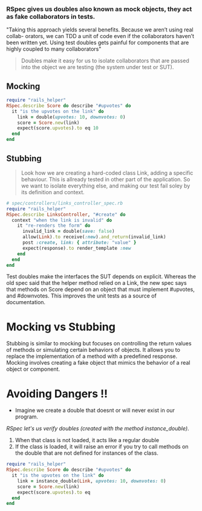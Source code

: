### RSpec gives us doubles also known as mock objects, they act as fake collaborators in tests.

"Taking this approach yields several benefits. Because we aren’t using real collab- orators, we can TDD a unit of code even if the collaborators haven’t been written yet.
Using test doubles gets painful for components that are highly coupled to many collaborators"


> Doubles make it easy for us to isolate collaborators that are passed into the object we are testing (the system under test or SUT). 

## Mocking
```ruby
require "rails_helper"
RSpec.describe Score do describe "#upvotes" do
  it "is the upvotes on the link" do
    link = double(upvotes: 10, downvotes: 0)
    score = Score.new(link)
    expect(score.upvotes).to eq 10
  end
end
```

## Stubbing
> Look how we are creating a hard-coded class Link, adding a specific behaviour. This is allready tested in other part of the application. So we want to isolate everything else, and making our test fail soley by its definition and context.
```ruby
# spec/controllers/links_controller_spec.rb
require "rails_helper"
RSpec.describe LinksController, "#create" do 
  context "when the link is invalid" do
    it "re-renders the form" do
      invalid_link = double(save: false)
      allow(Link).to receive(:new).and_return(invalid_link)
      post :create, link: { attribute: "value" }
      expect(response).to render_template :new 
    end
  end 
end
```

Test doubles make the interfaces the SUT depends on explicit. Whereas the old spec said that the helper method relied on a Link, the new spec says that methods on Score depend on an object that must implement #upvotes, and #downvotes. This improves the unit tests as a source of documentation.

# Mocking vs Stubbing
Stubbing is similar to mocking but focuses on controlling the return values of methods or simulating certain behaviors of objects. It allows you to replace the implementation of a method with a predefined response. Mocking involves creating a fake object that mimics the behavior of a real object or component. 


# Avoiding Dangers ‼️

- Imagine we create a double that doesnt or will never exist in our program.

*RSpec let's us verify doubles (created with the method instance_double)*. 

1. When that class is not loaded, it acts like a regular double
2. If the class is loaded, it will raise an error if you try to call methods on the double that are not defined for instances of the class.

```ruby
require "rails_helper"
RSpec.describe Score do describe "#upvotes" do
  it "is the upvotes on the link" do
    link = instance_double(Link, upvotes: 10, downvotes: 0) 
    score = Score.new(link)
    expect(score.upvotes).to eq
  end
end
```


